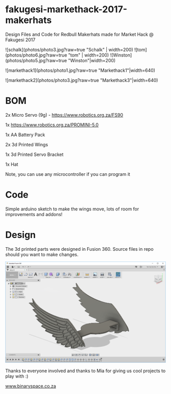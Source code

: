 # fakugesi-markethack-2017-makerhats

Design Files and Code for Redbull Makerhats made for Market Hack @ Fakugesi 2017

![schalk](photos/photo3.jpg?raw=true "Schalk" | width=200)
![tom](photos/photo6.jpg?raw=true "tom" | width=200)
![Winston](photos/photo5.jpg?raw=true "Winston"|width=200)

![markethack1](photos/photo1.jpg?raw=true "Markethack1"|width=640)

![markethack2](photos/photo3.jpg?raw=true "Markethack3"|width=640)


# BOM

2x Micro Servo (9g) - https://www.robotics.org.za/FS90

1x https://www.robotics.org.za/PROMINI-5.0

1x AA Battery Pack

2x 3d Printed Wings

1x 3d Printed Servo Bracket

1x Hat

Note, you can use any microcontroller if you can program it

# Code

Simple arduino sketch to make the wings move, lots of room for improvements and addons!

# Design

The 3d printed parts were designed in Fusion 360. Source files in repo should you want to make changes.

![fusion360](photos/fusion360.png?raw=true "fusion")


Thanks to everyone involved and thanks to Mia for giving us cool projects to play with :)

www.binaryspace.co.za
